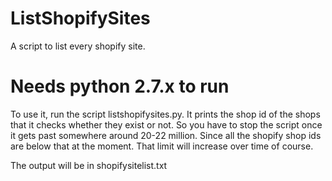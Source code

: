 # ListShopifySites
A script to list every shopify site.

# Needs python 2.7.x to run

To use it, run the script listshopifysites.py. It prints the shop id of the shops that it checks whether they exist or not. So you have to stop the script once it gets past somewhere around 20-22 million. Since all the shopify shop ids are below that at the moment. That limit will increase over time of course.

The output will be in shopifysitelist.txt
